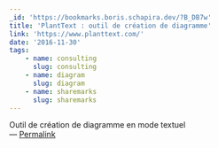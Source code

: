 ```yaml
---
_id: 'https://bookmarks.boris.schapira.dev/?B_DB7w'
title: 'PlantText : outil de création de diagramme'
link: 'https://www.planttext.com/'
date: '2016-11-30'
tags:
    - name: consulting
      slug: consulting
    - name: diagram
      slug: diagram
    - name: sharemarks
      slug: sharemarks
---
```


Outil de création de diagramme en mode textuel <br>&#8212;
<a href="https://bookmarks.boris.schapira.dev/?B_DB7w" title="Permalink">Permalink</a>
